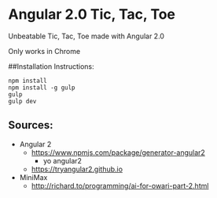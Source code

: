 # Angular 2.0 Tic, Tac, Toe

Unbeatable Tic, Tac, Toe made with Angular 2.0

Only works in Chrome

##Installation Instructions:

    npm install
    npm install -g gulp
    gulp
    gulp dev

## Sources:

* Angular 2
	* https://www.npmjs.com/package/generator-angular2
		* yo angular2
	* https://tryangular2.github.io
* MiniMax
	* http://richard.to/programming/ai-for-owari-part-2.html